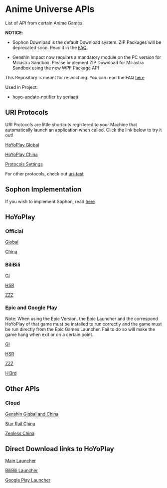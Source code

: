 # Anime Universe APIs #

List of API from certain Anime Games.

**NOTICE**: 

- Sophon Download is the default Download system. ZIP Packages will be deprecated soon. Read it in the [FAQ](./Docs/FAQ.md)

- Genshin Impact now requires a mandatory module on the PC version for Miliastra Sandbox. Please implement ZIP Download for Miliastra Sandbox using the new WPF Package API

This Repository is meant for reseaching. You can read the FAQ [here](./Docs/FAQ.md)

Used in Project: 

- [hoyo-update-notifier](https://hoyo-update-notifier.seria.moe/) by [seriaati](https://github.com/seriaati)

## URI Protocols ##

URI Protocols are little shortcuts registered to your Machine that automatically launch an application when called. Click the link below to try it out!

[HoYoPlay Global](hyp-global://)

[HoYoPlay China](hyp-cn://)

[Protocols Settings](./HoYoPlay/URI.md)

For other protocols, check out [uri-test](https://studiobutter.github.io/uri-test)

## Sophon Implementation

If you wish to implement Sophon, read [here](./Sophon/Imp.md)

## HoYoPlay ##

### Official ###

[Global](./HoYoPlay/Official/Global.md)

[China](./HoYoPlay/Official/China.md)

### BiliBili ###

[GI](./HoYoPlay/BiliBili/GI.md)

[HSR](./HoYoPlay/BiliBili/SR.md)

[ZZZ](./HoYoPlay/BiliBili/ZZZ.md)

### Epic and Google Play ###

Note: When using the Epic Version, the Epic Launcher and the correspond HoYoPlay of that game must be installed to run correctly and the game must be run directly from the Epic Games Launcher. Fail to do so will make the game hang when exit or on a certain point.

[GI](./HoYoPlay/Epic-Google/Epic-Google_GI.md)

[HSR](./HoYoPlay/Epic-Google/Epic_SR.md)

[ZZZ](./HoYoPlay/Epic-Google/Epic_ZZZ.md)

[HI3rd](./HoYoPlay/Epic-Google/HI3/Root.md)

## Other APIs ##

### Cloud ###

[Genshin Global and China](./Cloud/ys_APIs.md)

[Star Rail China](./Cloud/sr_APIs.md)

[Zenless China](./Cloud/nap_APIs.md)

## Direct Download links to HoYoPlay ##

[Main Launcher](./Installer/HoYoPlay.md)

[BiliBili Launcher](./Installer/HYP-BiliBili.md)

[Google Play Launcher](./Installer/HYP-GPlay.md)